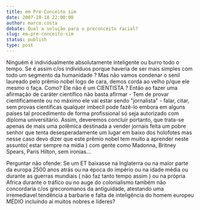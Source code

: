 ```yaml
---
title: em Pré-Conceito sim
date: 2007-10-18 22:00:00
author: marco.costa
debate: Qual a solução para o preconceito racial?
slug: em-pre-conceito-sim
status: publish 
type: post
---
```


Ninguém é individualmente absolutamente inteligente ou burro todo o tempo. Se é assim c/os indivíduos porque haveria de ser mais simples com todo um segmento da humanidade ? Mas não vamos condenar o senil laureado pelo prêmio nobel logo de cara, demos corda ao velho p/que ele mesmo o faça. Como? Ele não é um CIENTISTA ? Então ao fazer uma afirmação de caráter científico não basta afirmar - Tem de provar cientificamente ou no máximo ele vai estar sendo "jornalista" - falar, citar, sem provas científicas qualquer imbecil pode fazê-lo embora em alguns países tal procedimento de forma profissional só seja autorizado com diploma universitário. Assim, deveremos concluir portanto, que trata-se apenas de mais uma polêmica destinada a vender jornais feita um pobre senhor que tenta desesperadamente um lugar em baixo dos holofotes mas nesse caso devo dizer que este prêmio nobel tem muito a aprender neste assunto( estar sempre na mídia ) com gente como Madonna, Britney Spears, Paris Hilton, sem ironias...  

Perguntar não ofende: Se um ET baixasse na Inglaterra ou na maior parte da europa 2500 anos atrás ou na época do império ou na idade média ou durante as guerras mundiais ( não faz tanto tempo assim ) ou na própria Africa durante o tráfico ou no auge do colonialismo também não concordaria c/os grecoromanos da antiguidade, atestando uma irremediavel tendência a barbarie e falta de inteligência do homem europeu MÉDIO incluindo aí muitos nobres e líderes?
